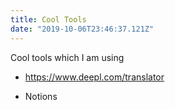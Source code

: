 ```yaml
---
title: Cool Tools
date: "2019-10-06T23:46:37.121Z"
---
```


Cool tools which I am using

- https://www.deepl.com/translator

- Notions
